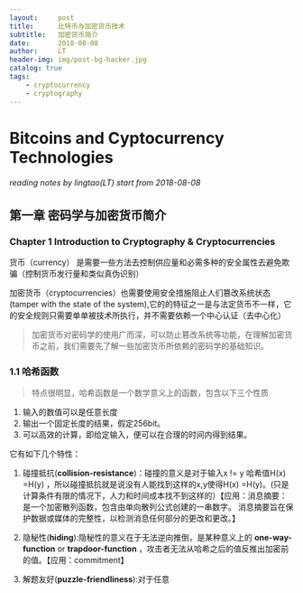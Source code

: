 ```yaml
---
layout:     post
title:      比特币与加密货币技术
subtitle:   加密货币简介
date:       2018-08-08
author:     LT
header-img: img/post-bg-hacker.jpg
catalog: true
tags:
    - cryptocurrency
    - cryptography
---
```



# Bitcoins and Cyptocurrency Technologies
###### reading notes by lingtao(LT) start from 2018-08-08 

## 第一章 密码学与加密货币简介
### Chapter 1 Introduction to Cryptography & Cryptocurrencies

货币（currency） 是需要一些方法去控制供应量和必需多种的安全属性去避免欺骗（控制货币发行量和类似真伪识别）

加密货币（cryptocurrencies）也需要使用安全措施阻止人们篡改系统状态(tamper with the state of the system),它的的特征之一是与法定货币不一样，它的安全规则只需要单单被技术所执行，并不需要依赖一个中心认证（去中心化）

> 加密货币对密码学的使用广而深，可以防止篡改系统等功能，在理解加密货币之前，我们需要先了解一些加密货币所依赖的密码学的基础知识。

### 1.1 哈希函数

> 特点很明显，哈希函数是一个数学意义上的函数，包含以下三个性质

1. 输入的数值可以是任意长度
2. 输出一个固定长度的结果，假定256bit。
3. 可以高效的计算，即给定输入，便可以在合理的时间内得到结果。

它有如下几个特性：

1. 碰撞抵抗(**collision-resistance**)：碰撞的意义是对于输入x != y 哈希值H(x) =H(y) ，所以碰撞抵抗就是说没有人能找到这样的x,y使得H(x) =H(y)。(只是计算条件有限的情况下，人力和时间成本找不到这样的）【应用：消息摘要：是一个加密散列函数，包含由单向散列公式创建的一串数字。 消息摘要旨在保护数据或媒体的完整性，以检测消息任何部分的更改和更改。】

2. 隐秘性(**hiding**):隐秘性的意义在于无法逆向推倒，是某种意义上的 **one-way-function**          or **trapdoor-function** ，攻击者无法从哈希之后的值反推出加密前的值。【应用：commitment】

3. 解题友好(**puzzle-friendliness**):对于任意





